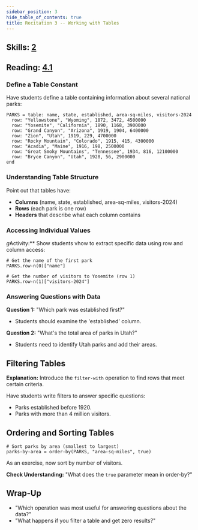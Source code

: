 ```yaml
---
sidebar_position: 3
hide_table_of_contents: true
title: Recitation 3 -- Working with Tables
---
```


## Skills: [2](/skills/#(2))

## Reading: [4.1](https://dcic-world.org/2024-09-03/intro-tabular-data.html)

### Define a Table Constant
Have students define a table containing information about several national parks:

```pyret
PARKS = table: name, state, established, area-sq-miles, visitors-2024
  row: "Yellowstone", "Wyoming", 1872, 3472, 4500000
  row: "Yosemite", "California", 1890, 1168, 3900000  
  row: "Grand Canyon", "Arizona", 1919, 1904, 6400000
  row: "Zion", "Utah", 1919, 229, 4700000
  row: "Rocky Mountain", "Colorado", 1915, 415, 4300000
  row: "Acadia", "Maine", 1916, 198, 2500000
  row: "Great Smoky Mountains", "Tennessee", 1934, 816, 12100000
  row: "Bryce Canyon", "Utah", 1928, 56, 2900000
end
```

### Understanding Table Structure
 Point out that tables have:
- **Columns** (name, state, established, area-sq-miles, visitors-2024)
- **Rows** (each park is one row)
- **Headers** that describe what each column contains

### Accessing Individual Values
*g*Activity:** Show students vhow to extract specific data using row and column access:

```pyret
# Get the name of the first park
PARKS.row-n(0)["name"]

# Get the number of visitors to Yosemite (row 1)
PARKS.row-n(1)["visitors-2024"]
```

### Answering Questions with Data
**Question 1:** "Which park was established first?"
- Students should examine the 'established' column.

**Question 2:** "What's the total area of parks in Utah?"
- Students need to identify Utah parks and add their areas.

## Filtering Tables

**Explanation:** Introduce the `filter-with` operation to find rows that meet certain criteria.

Have students write filters to answer specific questions:

- Parks established before 1920.
- Parks with more than 4 million visitors.

## Ordering and Sorting Tables

```pyret
# Sort parks by area (smallest to largest)
parks-by-area = order-by(PARKS, "area-sq-miles", true)
```

As an exercise, now sort by number of visitors.

**Check Understanding:** 
"What does the `true` parameter mean in order-by?"

## Wrap-Up
- "Which operation was most useful for answering questions about the data?"
- "What happens if you filter a table and get zero results?"
